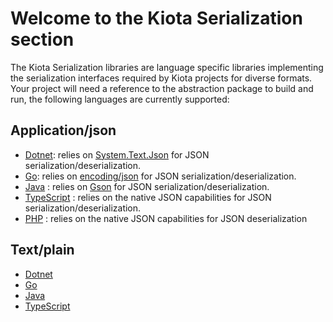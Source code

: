 # Welcome to the Kiota Serialization section

The Kiota Serialization libraries are language specific libraries implementing the serialization interfaces required by Kiota projects for diverse formats.
Your project will need a reference to the abstraction package to build and run, the following languages are currently supported:

## Application/json

- [Dotnet](https://github.com/microsoft/kiota-serialization-json-dotnet): relies on [System.Text.Json](https://docs.microsoft.com/en-us/dotnet/api/system.text.json?view=net-6.0) for JSON serialization/deserialization.
- [Go](./go/json): relies on [encoding/json](https://pkg.go.dev/encoding/json) for JSON serialization/deserialization.
- [Java](./java/json) : relies on [Gson](https://github.com/google/gson) for JSON serialization/deserialization.
- [TypeScript](./typescript/json) : relies on the native JSON capabilities for JSON serialization/deserialization.
- [PHP](./php/json) : relies on the native JSON capabilities for JSON deserialization

## Text/plain

- [Dotnet](https://github.com/microsoft/kiota-serialization-text-dotnet)
- [Go](./go/text)
- [Java](./java/text)
- [TypeScript](./typescript/text)
